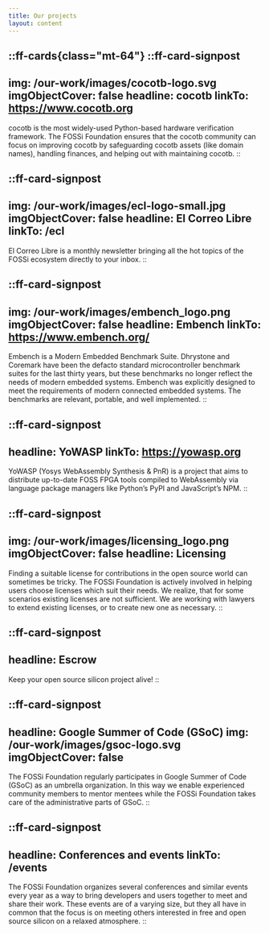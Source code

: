 ```yaml
---
title: Our projects
layout: content
---
```


::ff-cards{class="mt-64"}
  ::ff-card-signpost
  ---
  img: /our-work/images/cocotb-logo.svg
  imgObjectCover: false
  headline: cocotb
  linkTo: https://www.cocotb.org
  ---

  cocotb is the most widely-used Python-based hardware verification framework.
  The FOSSi Foundation ensures that the cocotb community can focus on improving cocotb by safeguarding cocotb assets (like domain names), handling finances, and helping out with maintaining cocotb.
  ::

  ::ff-card-signpost
  ---
  img: /our-work/images/ecl-logo-small.jpg
  imgObjectCover: false
  headline: El Correo Libre
  linkTo: /ecl
  ---

  El Correo Libre is a monthly newsletter bringing all the hot topics of the FOSSi ecosystem directly to your inbox.
  ::

  ::ff-card-signpost
  ---
  img: /our-work/images/embench_logo.png
  imgObjectCover: false
  headline: Embench
  linkTo: https://www.embench.org/
  ---

  Embench is a Modern Embedded Benchmark Suite.
  Dhrystone and Coremark have been the defacto standard microcontroller benchmark suites for the last thirty years, but these benchmarks no longer reflect the needs of modern embedded systems.
  Embench was explicitly designed to meet the requirements of modern connected embedded systems.
  The benchmarks are relevant, portable, and well implemented.
  ::

  ::ff-card-signpost
  ---
  headline: YoWASP
  linkTo: https://yowasp.org
  ---

  YoWASP (Yosys WebAssembly Synthesis & PnR) is a project that aims to distribute up-to-date FOSS FPGA tools compiled to WebAssembly via language package managers like Python’s PyPI and JavaScript’s NPM.
  ::


  ::ff-card-signpost
  ---
  img: /our-work/images/licensing_logo.png
  imgObjectCover: false
  headline: Licensing
  ---

  Finding a suitable license for contributions in the open source world can sometimes be tricky.
  The FOSSi Foundation is actively involved in helping users choose licenses which suit their needs.
  We realize, that for some scenarios existing licenses are not sufficient.
  We are working with lawyers to extend existing licenses, or to create new one as necessary.
  ::

  ::ff-card-signpost
  ---
  headline: Escrow
  ---

  Keep your open source silicon project alive!
  ::


  ::ff-card-signpost
  ---
  headline: Google Summer of Code (GSoC)
  img: /our-work/images/gsoc-logo.svg
  imgObjectCover: false
  ---

  The FOSSi Foundation regularly participates in Google Summer of Code (GSoC) as an umbrella organization.
  In this way we enable experienced community members to mentor mentees while the FOSSi Foundation takes care of the administrative parts of GSoC.
  ::

  ::ff-card-signpost
  ---
  headline: Conferences and events
  linkTo: /events
  ---

  The FOSSi Foundation organizes several conferences and similar events every year as a way to bring developers and users together to meet and share their work.
  These events are of a varying size, but they all have in common that the focus is on meeting others interested in free and open source silicon on a relaxed atmosphere.
  ::
